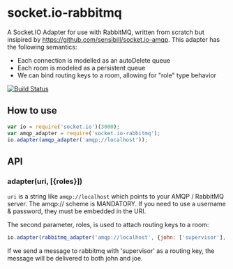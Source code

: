 # socket.io-rabbitmq

A Socket.IO Adapter for use with RabbitMQ, written from scratch but insipired by https://github.com/sensibill/socket.io-amqp.
This adapter has the following semantics:

- Each connection is modelled as an autoDelete queue
- Each room is modeled as a persistent queue
- We can bind routing keys to a room, allowing for "role" type behavior

[![Build Status](https://api.travis-ci.org/env3d/socket.io-rabbitmq.svg?branch=master)](https://travis-ci.org/env3d/socket.io-rabbitmq)

## How to use

```js
var io = require('socket.io')(3000);
var amqp_adapter = require('socket.io-rabbitmq');
io.adapter(amqp_adapter('amqp://localhost'));
```
## API

### adapter(uri, [{roles}])

`uri` is a string like `amqp://localhost` which points to your AMQP / RabbitMQ server.
The amqp:// scheme is MANDATORY. If you need to use a username & password, they must
be embedded in the URI.

The second parameter, roles, is used to attach routing keys to a room:

```js
io.adapter(rabbitmq_adapter('amqp://localhost', {john: ['supervisor'], joe: ['supervisor', 'worker']})
```

If we send a message to rabbitmq with 'supervisor' as a routing key, the message will be delivered to
both john and joe.